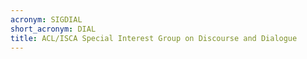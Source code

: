 ```yaml
---
acronym: SIGDIAL
short_acronym: DIAL
title: ACL/ISCA Special Interest Group on Discourse and Dialogue
---
```


